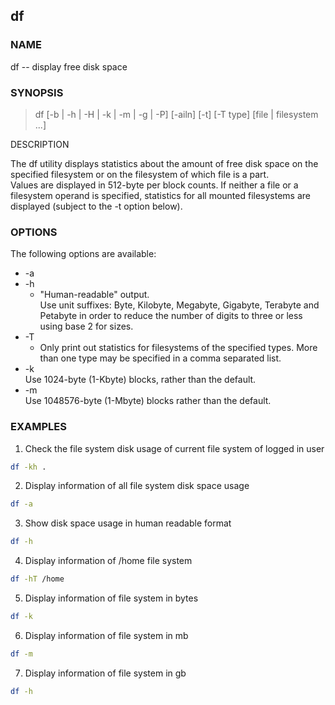 ## df

### NAME

df -- display free disk space


### SYNOPSIS

> df [-b | -h | -H | -k | -m | -g | -P] [-ailn] [-t] [-T type] [file | filesystem ...]

DESCRIPTION

The df utility displays statistics about the amount of free disk space on the specified filesystem or on the filesystem of which file is a part.  
Values are displayed in 512-byte per block counts. 
If neither a file or a filesystem operand is specified, statistics for all mounted filesystems are displayed (subject to the -t option below).

### OPTIONS

The following options are available:

* -a      
* -h      
    - "Human-readable" output.  
      Use unit suffixes: Byte, Kilobyte, Megabyte, Gigabyte, Terabyte and Petabyte in order to reduce the number of digits to three or less using base  2 for sizes.
* -T      
    - Only print out statistics for filesystems of the specified types. 
      More than one type may be specified in a comma separated list. 
* -k      
      Use 1024-byte (1-Kbyte) blocks, rather than the default.  
* -m      
      Use 1048576-byte (1-Mbyte) blocks rather than the default. 


### EXAMPLES

1. Check the file system disk usage of current file system of logged in user

```bash
df -kh .
```

2. Display information of all file system disk space usage

```bash
df -a
```

3. Show disk space usage in human readable format

```bash
df -h
```

4. Display information of /home file system

```bash
df -hT /home
```

5. Display information of file system in bytes

```bash
df -k
```

6. Display information of file system in mb

```bash
df -m
```

7. Display information of file system in gb

```bash
df -h
```


